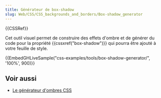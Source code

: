 ```yaml
---
title: Générateur de box-shadow
slug: Web/CSS/CSS_backgrounds_and_borders/Box-shadow_generator
---
```


{{CSSRef}}

Cet outil visuel permet de construire des effets d'ombre et de générer du code pour la propriété {{cssxref("box-shadow")}} qui pourra être ajouté à votre feuille de style.

{{EmbedGHLiveSample("css-examples/tools/box-shadow-generator/", '100%', 900)}}

## Voir aussi

- [Le générateur d'ombres CSS](https://cssgenerator.org/box-shadow-css-generator.html)
